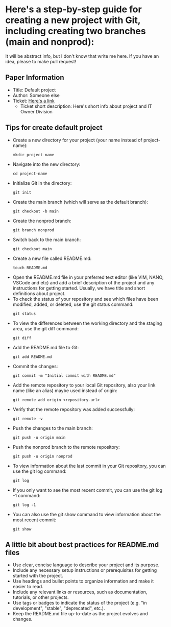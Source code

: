 Here's a step-by-step guide for creating a new project with Git, including creating two branches (main and nonprod):
===
It will be abstract info, but I don't know that write me here. If you have an idea, please to make pull request!

## Paper Information
  - Title: Default project
  - Author: Someone else
  - Ticket: [Here's a link](https://github.com/atlet99/Useful_scripts/tree/main/git-hierarchy-recommendation)
    - Ticket short description: Here's short info about project and IT Owner Division


##  Tips for create default project
  - Create a new directory for your project (your name instead of project-name):
    ```
    mkdir project-name
    ```
  - Navigate into the new directory:
    ```
    cd project-name
    ```
  - Initialize Git in the directory:
    ```
    git init
    ```
  - Create the main branch (which will serve as the default branch):
    ```
    git checkout -b main
    ```
  - Create the nonprod branch:
    ```
    git branch nonprod
    ```
  - Switch back to the main branch:
    ```
    git checkout main
    ```
  - Create a new file called README.md:
    ```
    touch README.md
    ```
  - Open the README.md file in your preferred text editor (like VIM, NANO, VSCode and etc) and add a brief description of the project and any instructions for getting started. Usually, we have title and short definitions about project.
  - To check the status of your repository and see which files have been modified, added, or deleted, use the git status command:
    ```
    git status
    ```
  - To view the differences between the working directory and the staging area, use the git diff command:
    ```
    git diff
    ```
  - Add the README.md file to Git:
    ```
    git add README.md
    ```
  - Commit the changes:
    ```
    git commit -m "Initial commit with README.md"
    ```
  - Add the remote repository to your local Git repository, also your link name (like an alias) maybe used instead of origin:
    ```
    git remote add origin <repository-url>
    ```
  - Verify that the remote repository was added successfully:
    ```
    git remote -v
    ```
  - Push the changes to the main branch:
    ```
    git push -u origin main
    ```
  - Push the nonprod branch to the remote repository:
    ```
    git push -u origin nonprod
    ```
  - To view information about the last commit in your Git repository, you can use the git log command:
    ```
    git log
    ```
  - If you only want to see the most recent commit, you can use the git log -1 command:
    ```
    git log -1
    ```
  - You can also use the git show command to view information about the most recent commit:
    ```
    git show
    ```


## A little bit about best practices for README.md files

  - Use clear, concise language to describe your project and its purpose.
  - Include any necessary setup instructions or prerequisites for getting started with the project.
  - Use headings and bullet points to organize information and make it easier to read.
  - Include any relevant links or resources, such as documentation, tutorials, or other projects.
  - Use tags or badges to indicate the status of the project (e.g. "in development", "stable", "deprecated", etc.).
  - Keep the README.md file up-to-date as the project evolves and changes.